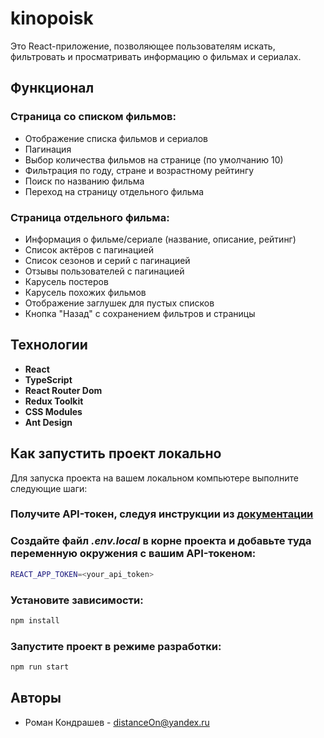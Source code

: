 # kinopoisk

Это React-приложение, позволяющее пользователям искать, фильтровать и просматривать информацию о фильмах и сериалах.

## Функционал

### Страница со списком фильмов:

- Отображение списка фильмов и сериалов
- Пагинация
- Выбор количества фильмов на странице (по умолчанию 10)
- Фильтрация по году, стране и возрастному рейтингу
- Поиск по названию фильма
- Переход на страницу отдельного фильма

### Страница отдельного фильма:

- Информация о фильме/сериале (название, описание, рейтинг)
- Список актёров с пагинацией
- Список сезонов и серий с пагинацией
- Отзывы пользователей с пагинацией
- Карусель постеров
- Карусель похожих фильмов
- Отображение заглушек для пустых списков
- Кнопка "Назад" с сохранением фильтров и страницы

## Технологии

- **React**
- **TypeScript**
- **React Router Dom**
- **Redux Toolkit**
- **CSS Modules**
- **Ant Design**

## Как запустить проект локально

Для запуска проекта на вашем локальном компьютере выполните следующие шаги:

### Получите API-токен, следуя инструкции из [документации](https://api.kinopoisk.dev/documentation#/Фильмы%2C%20сериалы%2C%20и%20т.д./MovieController_findManyByQueryV1_4)

### Создайте файл _.env.local_ в корне проекта и добавьте туда переменную окружения с вашим API-токеном:

```bash
REACT_APP_TOKEN=<your_api_token>
```

### Установите зависимости:

```bash
npm install
```

### Запустите проект в режиме разработки:

```bash
npm run start
```

## Авторы

- Роман Кондрашев - distanceOn@yandex.ru

